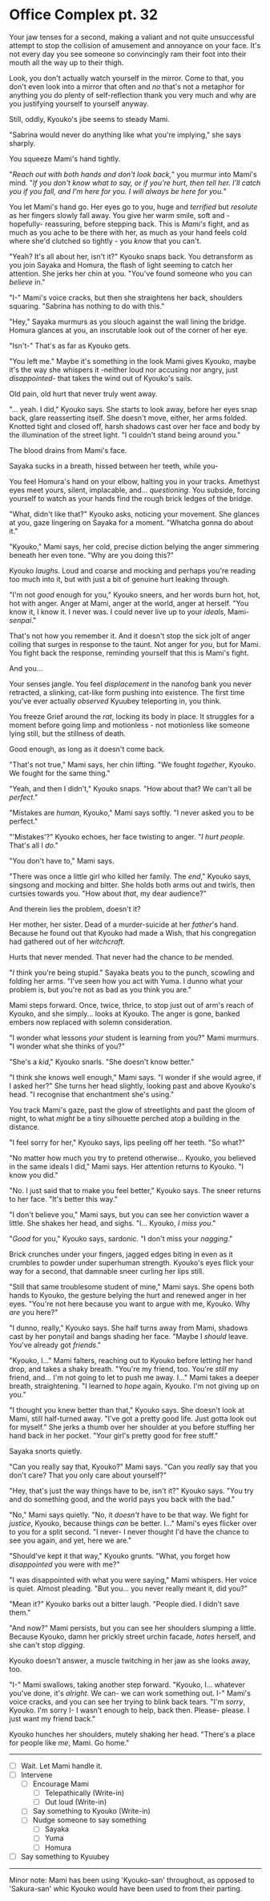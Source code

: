# Office Complex pt. 32

Your jaw tenses for a second, making a valiant and not quite *un*successful attempt to stop the collision of amusement and annoyance on your face. It's not every day you see someone so convincingly ram their foot into their mouth all the way up to their thigh.

Look, you don't actually watch yourself in the mirror. Come to that, you don't even look into a mirror that often and *no* that's not a metaphor for anything you do plenty of self-reflection thank you very much and why are you justifying yourself to yourself anyway.

Still, oddly, Kyouko's jibe seems to steady Mami.

"Sabrina would never do anything like what you're implying," she says sharply.

You squeeze Mami's hand tightly.

"*Reach out with both hands and don't look back,*" you murmur into Mami's mind. "*If you don't know what to say, or if you're hurt, then *tell* her. I'll catch you if you fall, and I'm here for you. I will *always* be here for you.*"

You let Mami's hand go. Her eyes go to you, huge and *terrified* but *resolute* as her fingers slowly fall away. You give her warm smile, soft and -hopefully- reassuring, before stepping back. This is *Mami's* fight, and as much as you ache to be there with her, as much as your hand feels cold where she'd clutched so tightly - you *know* that you can't.

"Yeah? It's all about her, isn't it?" Kyouko snaps back. You detransform as you join Sayaka and Homura, the flash of light seeming to catch her attention. She jerks her chin at you. "You've found someone who you can *believe* in."

"I-" Mami's voice cracks, but then she straightens her back, shoulders squaring. "Sabrina has nothing to do with this."

"Hey," Sayaka murmurs as you slouch against the wall lining the bridge. Homura glances at you, an inscrutable look out of the corner of her eye.

"Isn't-" That's as far as Kyouko gets.

"You left me." Maybe it's something in the look Mami gives Kyouko, maybe it's the way she whispers it -neither loud nor accusing nor angry, just *disappointed*- that takes the wind out of Kyouko's sails.

Old pain, old hurt that never truly went away.

"... yeah. I did," Kyouko says. She starts to look away, before her eyes snap back, glare reasserting itself. She doesn't move, either, her arms folded. Knotted tight and closed off, harsh shadows cast over her face and body by the illumination of the street light. "I couldn't stand being around you."

The blood drains from Mami's face.

Sayaka sucks in a breath, hissed between her teeth, while you-

You feel Homura's hand on your elbow, halting you in your tracks. Amethyst eyes meet yours, silent, implacable, and... *questioning*. You subside, forcing yourself to watch as your hands find the rough brick ledges of the bridge.

"What, didn't like that?" Kyouko asks, noticing your movement. She glances at you, gaze lingering on Sayaka for a moment. "Whatcha gonna do about it."

"Kyouko," Mami says, her cold, precise diction belying the anger simmering beneath her even tone. "Why are you doing this?"

Kyouko *laughs*. Loud and coarse and mocking and perhaps you're reading too much into it, but with just a bit of genuine hurt leaking through.

"I'm not *good* enough for you," Kyouko sneers, and her words burn hot, hot, hot with anger. Anger at Mami, anger at the world, anger at herself. "You know it, I know it. I never was. I could never live up to your *ideals*, Mami-*senpai*."

That's not how you remember it. And it doesn't stop the sick jolt of anger coiling that surges in response to the taunt. Not anger for *you*, but for Mami. You fight back the response, reminding yourself that this is Mami's fight.

And you...

Your senses jangle. You feel *displacement* in the nanofog bank you never retracted, a slinking, cat-like form pushing into existence. The first time you've ever actually *observed* Kyuubey teleporting in, you think.

You freeze Grief around the *rat*, locking its body in place. It struggles for a moment before going limp and motionless - not motionless like someone lying still, but the stillness of death.

Good enough, as long as it doesn't come back.

"That's not true," Mami says, her chin lifting. "We fought *together*, Kyouko. We fought for the same thing."

"Yeah, and then I didn't," Kyouko snaps. "How about that? We can't all be *perfect*."

"Mistakes are *human*, Kyouko," Mami says softly. "I never asked you to be perfect."

"'Mistakes'?" Kyouko echoes, her face twisting to anger. "*I hurt people.* That's all I *do*."

"You don't have to," Mami says.

"There was once a little girl who killed her family. The *end*," Kyouko says, singsong and mocking and bitter. She holds both arms out and twirls, then curtsies towards you. "How about *that*, my dear audience?"

And therein lies the problem, doesn't it?

Her mother, her sister. Dead of a murder-suicide at her *father*'s hand. Because he found out that Kyouko had made a Wish, that his congregation had gathered out of her *witchcraft*.

Hurts that never mended. That never had the chance to *be* mended.

"*I* think you're being stupid." Sayaka beats you to the punch, scowling and folding her arms. "I've seen how you act with Yuma. I dunno what your problem is, but you're not as bad as you think you are."

Mami steps forward. Once, twice, thrice, to stop just out of arm's reach of Kyouko, and she simply... looks at Kyouko. The anger is gone, banked embers now replaced with solemn consideration.

"I wonder what lessons *your* student is learning from you?" Mami murmurs. "I wonder what she thinks of you?"

"She's a *kid*," Kyouko snarls. "She doesn't know better."

"I think she knows well enough," Mami says. "I wonder if she would agree, if I asked her?" She turns her head slightly, looking past and above Kyouko's head. "I recognise that enchantment she's using."

You track Mami's gaze, past the glow of streetlights and past the gloom of night, to what *might* be a tiny silhouette perched atop a building in the distance.

"I feel sorry for her," Kyouko says, lips peeling off her teeth. "So what?"

"No matter how much you try to pretend otherwise... Kyouko, you believed in the same ideals I did," Mami says. Her attention returns to Kyouko. "I know you did."

"No. I just said that to make you feel better," Kyouko says. The sneer returns to her face. "It's better this way."

"I don't believe you," Mami says, but you can see her conviction waver a little. She shakes her head, and sighs. "I... Kyouko, *I miss you*."

"*Good* for you," Kyouko says, sardonic. "I don't miss your *nagging*."

Brick crunches under your fingers, jagged edges biting in even as it crumbles to powder under superhuman strength. Kyouko's eyes flick your way for a second, that damnable sneer curling her lips still.

"Still that same troublesome student of mine," Mami says. She opens both hands to Kyouko, the gesture belying the hurt and renewed anger in her eyes. "You're not here because you want to argue with me, Kyouko. Why *are* you here?"

"I dunno, really," Kyouko says. She half turns away from Mami, shadows cast by her ponytail and bangs shading her face. "Maybe I *should* leave. You've already got *friends*."

"Kyouko, I..." Mami falters, reaching out to Kyouko before letting her hand drop, and takes a shaky breath. "You're my friend, too. You're *still* my friend, and... I'm not going to let to push me away. I..." Mami takes a deeper breath, straightening. "I learned to *hope* again, Kyouko. I'm not giving up on you."

"I thought you knew better than that," Kyouko says. She doesn't look at Mami, still half-turned away. "I've got a pretty good life. Just gotta look out for myself." She jerks a thumb over her shoulder at you before stuffing her hand back in her pocket. "Your girl's pretty good for free stuff."

Sayaka snorts quietly.

"Can you really say that, Kyouko?" Mami says. "Can you *really* say that you don't care? That you only care about yourself?"

"Hey, that's just the way things have to be, isn't it?" Kyouko says. "You try and do something good, and the world pays you back with the bad."

"No," Mami says quietly. "No, it *doesn't* have to be that way. We fight for *justice*, Kyouko, because things *can* be better. I..." Mami's eyes flicker over to you for a split second. "I never- I never thought I'd have the chance to see you again, and yet, here we are."

"Should've kept it that way," Kyouko grunts. "What, you forget how *disappointed* you were with me?"

"I was disappointed with what you were saying," Mami whispers. Her voice is quiet. Almost pleading. "But you... you never really meant it, did you?"

"Mean it?" Kyouko barks out a bitter laugh. "People died. I didn't save them."

"And now?" Mami persists, but you can see her shoulders slumping a little. Because Kyouko, damn her prickly street urchin facade, *hates* herself, and she can't stop *digging*.

Kyouko doesn't answer, a muscle twitching in her jaw as she looks away, too.

"I-" Mami swallows, taking another step forward. "Kyouko, I... whatever you've done, it's *alright*. We can- we can work something out. I-" Mami's voice cracks, and you can see her trying to blink back tears. "I'm *sorry*, Kyouko. I'm sorry I- I wasn't enough to help, back then. Please- please. I just want my friend back."

Kyouko hunches her shoulders, mutely shaking her head. "There's a place for people like *me*, Mami. Go home."

---

- [ ] Wait. Let Mami handle it.
- [ ] Intervene
  - [ ] Encourage Mami
    - [ ] Telepathically (Write-in)
    - [ ] Out loud (Write-in)
  - [ ] Say something to Kyouko (Write-in)
  - [ ] Nudge someone to say something
    - [ ] Sayaka
    - [ ] Yuma
    - [ ] Homura
- [ ] Say something to Kyuubey

---

Minor note: Mami has been using 'Kyouko-san' throughout, as opposed to 'Sakura-san' whic Kyouko would have been used to from their parting.
